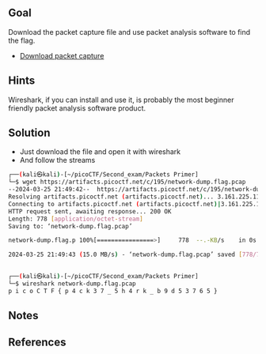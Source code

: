 ## Goal
Download the packet capture file and use packet analysis software to find the flag.
- [Download packet capture](https://artifacts.picoctf.net/c/195/network-dump.flag.pcap)
## Hints

Wireshark, if you can install and use it, is probably the most beginner friendly packet analysis software product.
## Solution

+ Just download the file and open it with wireshark
+ And follow the streams

```bash
┌──(kali㉿kali)-[~/picoCTF/Second_exam/Packets Primer]
└─$ wget https://artifacts.picoctf.net/c/195/network-dump.flag.pcap
--2024-03-25 21:49:42--  https://artifacts.picoctf.net/c/195/network-dump.flag.pcap
Resolving artifacts.picoctf.net (artifacts.picoctf.net)... 3.161.225.11, 3.161.225.60, 3.161.225.62, ...
Connecting to artifacts.picoctf.net (artifacts.picoctf.net)|3.161.225.11|:443... connected.
HTTP request sent, awaiting response... 200 OK
Length: 778 [application/octet-stream]
Saving to: ‘network-dump.flag.pcap’

network-dump.flag.p 100%[================>]     778  --.-KB/s    in 0s      

2024-03-25 21:49:43 (15.0 MB/s) - ‘network-dump.flag.pcap’ saved [778/778]

                                                                             
┌──(kali㉿kali)-[~/picoCTF/Second_exam/Packets Primer]
└─$ wireshark network-dump.flag.pcap   
p i c o C T F { p 4 c k 3 7 _ 5 h 4 r k _ b 9 d 5 3 7 6 5 }
````
## Notes

## References
